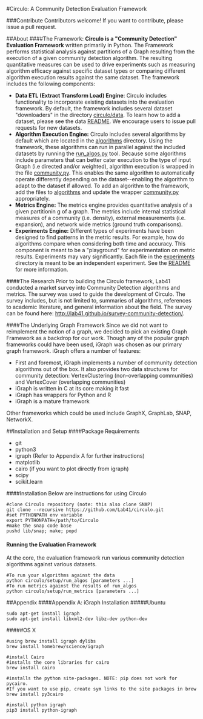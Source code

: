 #Circulo: A Community Detection Evaluation Framework

###Contribute
Contributors welcome! If you want to contribute, please issue a pull request.

##About
####The Framework:
<b>Circulo is a "Community Detection" Evaluation Framework</b> written primarily in Python.   The Framework performs statistical analysis against partitions of a Graph resulting from the execution of a given community detection algorithm.  The resulting quantitative measures can be used to drive experiments such as measuring algorithm efficacy against specific dataset types or comparing different algorithm execution results against the same dataset. The framework includes the following components:

- __Data ETL (Extract Transform Load) Engine__: Circulo includes functionality to incorporate existing datasets into the evaluation framework.  By default, the framework includes several dataset "downloaders" in the directory [circulo/data](circulo/data). To learn how to add a dataset, please see the data [README](circulo/data/README.md). We encourage users to issue pull requests for new datasets.
- __Algorithm Execution Engine:__  Circulo includes several algorithms by default which are located in the [algorithms](circulo/algorithms) directory. Using the framework, these algorithms can run in parallel against the included datasets by running the [run_algos.py](circulo/setup/run_algos.py) tool. Because some algorithms include parameters that can better cater execution to the type of input Graph (i.e directed and/or weighted), algorithm execution is wrapped in the file [community.py](circulo/wrappers/community.py). This enables the same algorithm to automatically operate differently depending on the dataset--enabling the algorithm to adapt to the dataset if allowed. To add an algorithm to the framework, add the files to [algorithms](circulo/algorithms) and update the wrapper [community.py](circulo/wrappers/community.py) appropriately.
- __Metrics Engine:__ The metrics engine provides quantitative analysis of a given partitionin g of a graph. The metrics include internal statistical measures of a community (i.e. density), external measurements (i.e. expansion), and network wide metrics (ground truth comparisons).  
- __Experiments Engine:__ Different types of experiments have been designed to find patterns in the metric results.  For example, how do algorithms compare when considering both time and accuracy. This component is meant to be a "playground" for experimentation on metric results. Experiments may vary significantly. Each file in the [experiments](experiments) directory is meant to be an independent experiment.  See the [README](experiment/README.md) for more information.

####The Research
 Prior to building the Circulo framework, Lab41 conducted a market survey into Community Detection algorithms and metrics. The survey was used to guide the development of Circulo. The survey includes, but is not limited to, summaries of algorithms, references to academic literature, and general information about the field. The survey can be found here: http://lab41.github.io/survey-community-detection/.


####The Underlying Graph Framework
Since we did not want to reimplement the notion of a graph, we decided to pick an existing Graph Framework as a backdrop for our work.  Though any of the popular graph frameworks could have been used, iGraph was chosen as our primary graph framework. iGraph offers a number of features:

- First and foremost, iGraph implements a number of community detection algorithms out of the box. It also provides two data structures for community detection: VertexClustering (non-overlapping communities) and VertexCover (overlapping communities)
- iGraph is written in C at its core making it fast
- iGraph has wrappers for Python and R
- iGraph is a mature framework

Other frameworks which could be used include GraphX, GraphLab, SNAP, NetworkX.


##Installation and Setup
####Package Requirements

-  git
-  python3
-  igraph (Refer to Appendix A for further instructions)
-  matplotlib
-  cairo (if you want to plot directly from igraph)
-  scipy
-  scikit.learn
  

####Installation
Below are instructions for using Circulo

	#clone Circulo repository (note: this also clone SNAP)
	git clone --recursive https://github.com/Lab41/circulo.git
	#set PYTHONPATH env variable
	export PYTHONPATH=/path/to/Circulo
    #make the snap code base
    pushd lib/snap; make; popd



#### Running the Evaluation Framework
At the core, the evaluation framework run various community detection algorithms against various datasets. 
	
	#To run your algorithms against the data
	python circulo/setup/run_algos [parameters ...]	
	#To run metrics against the results of run_algos
	python circulo/setup/run_metrics [parameters ...]

	

##Appendix
####Appendix A: iGraph Installation
#####Ubuntu

    sudo apt-get install igraph
    sudo apt-get install libxml2-dev libz-dev python-dev

#####OS X
	
	#using brew install igraph dylibs
	brew install homebrew/science/igraph
    
	#install Cairo
	#installs the core libraries for cairo
	brew install cairo 
	
	#installs the python site-packages. NOTE: pip does not work for pycairo. 
	#If you want to use pip, create sym links to the site packages in brew
	brew install py3cairo

    #install python igraph
    pip3 install python-igraph


